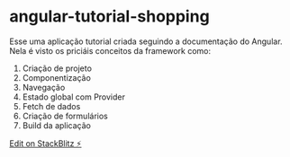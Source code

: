 # angular-tutorial-shopping

Esse uma aplicação tutorial criada seguindo a documentação do Angular. Nela é visto os priciáis conceitos da framework como:

1. Criação de projeto
2. Componentização
3. Navegação
4. Estado global com Provider
5. Fetch de dados 
6. Criação de formulários
7. Build da aplicação

[Edit on StackBlitz ⚡️](https://stackblitz.com/edit/angular-c3b1ts-q4gauv)
